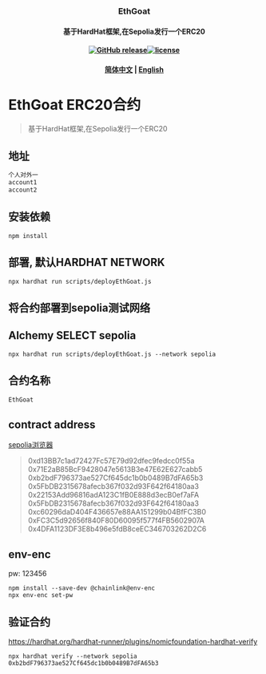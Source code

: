 ### <p align="center">EthGoat</p>
#### <p align="center">基于HardHat框架,在Sepolia发行一个ERC20</p>
#### <p align="center"><a href="https://github.com/jeffcail/ethgoat/releases"><img src="https://img.shields.io/github/release/ethgoat/releases.svg" alt="GitHub release"></a><a href="https://github.com/jeffcail/ethgoat/blob/master/LICENSE"><img src="https://img.shields.io/github/license/mashape/apistatus.svg" alt="license"></a><p>
#### <p align="center"><a href="./README.md" target="_blank">简体中文</a> | <a href="./README_en.md" target="_blank">English</a> </p>

# EthGoat ERC20合约
> 基于HardHat框架,在Sepolia发行一个ERC20

## 地址
```markdown
个人对外一
account1
account2
```

## 安装依赖
```shell
npm install 
```

## 部署, 默认HARDHAT NETWORK
```shell
npx hardhat run scripts/deployEthGoat.js
```

## 将合约部署到sepolia测试网络
## Alchemy SELECT sepolia

```shell
npx hardhat run scripts/deployEthGoat.js --network sepolia
```

## 合约名称
```markdown
EthGoat
```

## contract address
<a href="https://sepolia.etherscan.io/" _target="_blank">sepolia浏览器</a>
> 0xd13BB7c1ad72427Fc57E79d92dfec9fedcc0f55a
> 0x71E2aB85BcF9428047e5613B3e47E62E627cabb5
> 0xb2bdF796373ae527Cf645dc1b0b0489B7dFA65b3
> 0x5FbDB2315678afecb367f032d93F642f64180aa3
> 0x22153Add96816adA123C1fB0E888d3ecB0ef7aFA
> 0x5FbDB2315678afecb367f032d93F642f64180aa3
> 0xc60296daD404F436657e88AA151299b04BfFC3B0
> 0xFC3C5d92656f840F80D60095f577f4FB5602907A
> 0x4DFA1123DF3E8b496e5fdB8ceEC346703262D2C6

## env-enc
pw: 123456
```
npm install --save-dev @chainlink@env-enc
npx env-enc set-pw
```

## 验证合约
https://hardhat.org/hardhat-runner/plugins/nomicfoundation-hardhat-verify
```shell
npx hardhat verify --network sepolia 0xb2bdF796373ae527Cf645dc1b0b0489B7dFA65b3
```
